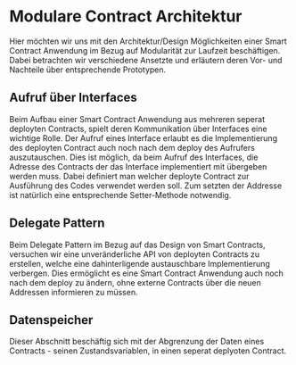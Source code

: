 # Modulare Contract Architektur

Hier möchten wir uns mit den Architektur/Design Möglichkeiten einer Smart Contract Anwendung im Bezug auf Modularität zur Laufzeit beschäftigen.
Dabei betrachten wir verschiedene Ansetzte und erläutern deren Vor- und Nachteile über entsprechende Prototypen.

## Aufruf über Interfaces
Beim Aufbau einer Smart Contract Anwendung aus mehreren seperat deployten Contracts, spielt deren Kommunikation über Interfaces eine wichtige Rolle.
Der Aufruf eines Interface erlaubt es die Implementierung des deployten Contract auch noch nach dem deploy des Aufrufers auszutauschen. Dies ist möglich,
da beim Aufruf des Interfaces, die Adresse des Contracts der das Interface implementiert mit übergeben werden muss. Dabei definiert man welcher deployte Contract
zur Ausführung des Codes verwendet werden soll. Zum setzten der Addresse ist natürlich eine entsprechende Setter-Methode notwendig.

## Delegate Pattern
Beim Delegate Pattern im Bezug auf das Design von Smart Contracts, versuchen wir eine unveränderliche API von deployten Contracts zu erstellen,
welche eine dahinterligende austauschbare Implementierung verbergen. Dies ermöglicht es eine Smart Contract Anwendung auch noch nach dem deploy zu ändern,
ohne externe Contracts über die neuen Addressen informieren zu müssen. 

## Datenspeicher
Dieser Abschnitt beschäftig sich mit der Abgrenzung der Daten eines Contracts - seinen Zustandsvariablen, in einen seperat deplyoten Contract.
